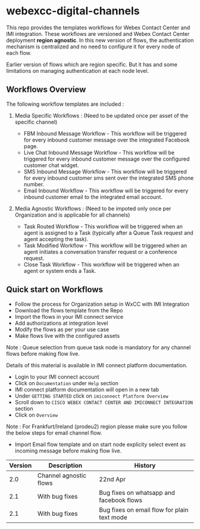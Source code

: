 # webexcc-digital-channels

This repo provides the templates workflows for Webex Contact Center and IMI integration. These workflows 
are versioned and Webex Contact Center deployment **region agnostic**. In this new version of flows, the authentication mechanism is centralized and no need to configure it for every node of each flow.

Earlier version of flows which are region specific. But it has  and some limitations on managing authentication at each node level.

## Workflows Overview
The following workflow templates are included : 

1. Media Specific Workflows : (Need to be updated once per asset of the specific channel) 
    * FBM Inbound Message Workflow - This workflow will be triggered for every inbound customer message over the integrated Facebook page. 
    * Live Chat Inbound Message Workflow - This workflow will be triggered for every inbound customer message over the configured customer chat widget.
    * SMS Inbound Message Workflow - This workflow will be triggered for every inbound customer sms sent over the integrated SMS phone number.
    * Email Inbound Workflow - This workflow will be triggered for every inbound customer email to the integrated email account.    
    
2. Media Agnostic Workflows : (Need to be impoted only once per Organization and is applicable for all channels)
    * Task Routed Workflow - This workflow will be triggered when an agent is assigned to a Task (typically after a Queue Task request and agent accepting the task).
    * Task Modified Workflow - This workflow will be triggered when an agent initiates a conversation transfer request or a conference request.
    * Close Task Workflow -  This workflow will be triggered when an agent or system ends a Task.

## Quick start on Workflows

* Follow the process for Organization setup in WxCC with IMI Integration
* Download the flows template from the Repo
* Import the flows in your IMI connect service
* Add authorizations at integration level
* Modify the flows as per your use case
* Make flows live with the configured assets

Note : Queue selection from queue task node is mandatory for any channel flows before making flow live.

Details of this material is available in IMI connect platform documentation.
* Login to your IMI connect account
* Click on `Documentation` under `Help` section
* IMI connect platform documentation will open in a new tab
* Under `GETTING STARTED` click on `imiconnect Platform Overview`
* Scroll down to `CISCO WEBEX CONTACT CENTER AND IMICONNECT INTEGRATION` section
* Click on `Overview`

Note : For Frankfurt/Ireland (prodeu2) region please make sure you follow the below steps for email channel flow.
* Import Email flow template and on start node explicity select event as incoming message before making flow live.  

| Version | Description | History |
| --- | ----------- | --------------
| 2.0 | Channel agnostic flows | 22nd Apr |
| 2.1 | With bug fixes | Bug fixes on whatsapp and facebook flows |
| 2.1 | With bug fixes | Bug fixes on email flow for plain text mode |
